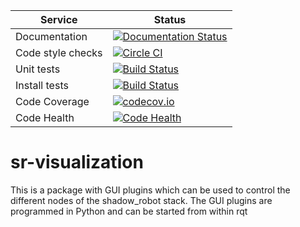 |     Service       |  Status  |
| ----------------- | -------- |
| Documentation     | [![Documentation Status](https://readthedocs.org/projects/sr-visualization/badge/?version=latest)](http://sr-visualization.readthedocs.org) |
| Code style checks | [![Circle CI](https://circleci.com/gh/shadow-robot/sr-visualization.svg?style=shield)](https://circleci.com/gh/shadow-robot/sr-visualization) |
| Unit tests        | [![Build Status](https://img.shields.io/shippable/554b2991edd7f2c052e402c2.svg)](https://app.shippable.com/projects/554b2991edd7f2c052e402c2) |
| Install tests     | [![Build Status](https://semaphoreci.com/api/v1/projects/680462a5-c461-404c-b01d-9c0cbd82261d/537672/shields_badge.svg)](https://semaphoreci.com/shadow-robot/sr-visualization) |
| Code Coverage     | [![codecov.io](https://img.shields.io/codecov/c/github/shadow-robot/sr-visualization/indigo-devel.svg)](http://codecov.io/github/shadow-robot/sr-visualization?branch=indigo-devel) |
| Code Health       | [![Code Health](https://landscape.io/github/shadow-robot/sr-visualization/indigo-devel/landscape.svg?style=flat)](https://landscape.io/github/shadow-robot/sr-visualization/indigo-devel) |

# sr-visualization

This is a package with GUI plugins which can be used to control the different nodes of the shadow_robot stack. The GUI plugins are programmed in Python and can be started from within rqt
